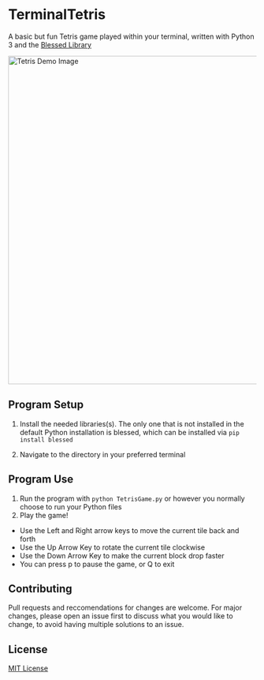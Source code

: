 # TerminalTetris
A basic but fun Tetris game played within your terminal, written with Python 3 and the [Blessed Library](https://pypi.org/project/blessed/)

<img width="665" alt="Tetris Demo Image" src="https://user-images.githubusercontent.com/15671813/122665067-c2cebf80-d16a-11eb-9460-a38f1c16c6e8.png">


## Program Setup
1. Install the needed libraries(s). The only one that is not installed in the default Python installation is blessed, which can be installed via `pip install blessed`

2. Navigate to the directory in your preferred terminal

## Program Use
1. Run the program with `python TetrisGame.py` or however you normally choose to run your Python files
2. Play the game! 
 - Use the Left and Right arrow keys to move the current tile back and forth
 - Use the Up Arrow Key to rotate the current tile clockwise
 - Use the Down Arrow Key to make the current block drop faster
 - You can press p to pause the game, or Q to exit

## Contributing
Pull requests and reccomendations for changes are welcome. For major changes, please open an issue first to discuss what you would like to change, to avoid having multiple solutions to an issue.

## License 
[MIT License](LICENSE)
